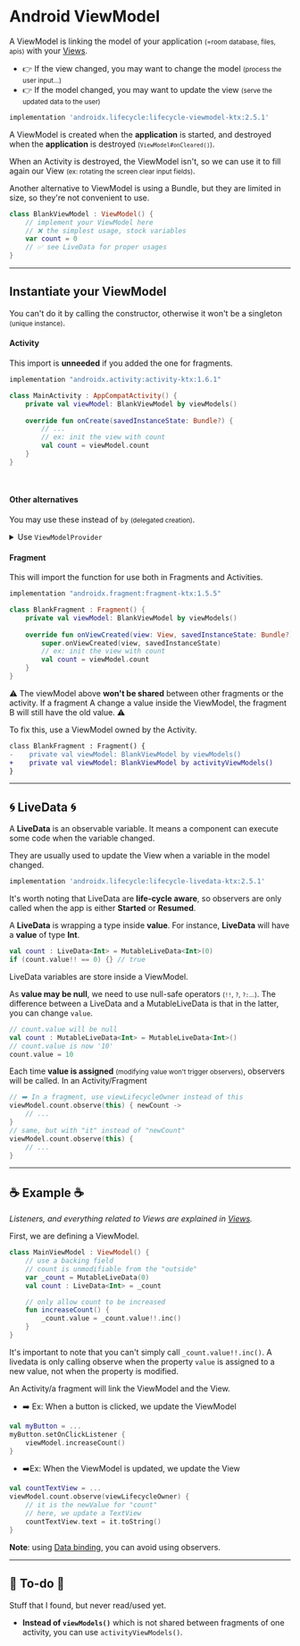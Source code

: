 # Android ViewModel

<div class="row row-cols-md-2"><div>

A ViewModel is linking the model of your application <small>(=room database, files, apis)</small> with your [Views](../views/index.md).

* 👉 If the view changed, you may want to change the model <small>(process the user input...)</small>
* 👉 If the model changed, you may want to update the view <small>(serve the updated data to the user)</small>

```gradle
implementation 'androidx.lifecycle:lifecycle-viewmodel-ktx:2.5.1'
```

A ViewModel is created when the **application** is started, and destroyed when the **application** is destroyed <small>(`ViewModel#onCleared()`)</small>.
</div><div>

When an Activity is destroyed, the ViewModel isn't, so we can use it to fill again our View <small>(ex: rotating the screen clear input fields)</small>.

Another alternative to ViewModel is using a Bundle, but they are limited in size, so they're not convenient to use.

```kotlin
class BlankViewModel : ViewModel() {
    // implement your ViewModel here
    // ❌ the simplest usage, stock variables
    var count = 0
    // ✅ see LiveData for proper usages
}
```
</div></div>

<hr class="sep-both">

## Instantiate your ViewModel

You can't do it by calling the constructor, otherwise it won't be a singleton <small>(unique instance)</small>.

<div class="row row-cols-md-2"><div>

#### Activity

This import is **unneeded** if you added the one for fragments.

```gradle
implementation "androidx.activity:activity-ktx:1.6.1"
```

```kotlin
class MainActivity : AppCompatActivity() {
    private val viewModel: BlankViewModel by viewModels()
    
    override fun onCreate(savedInstanceState: Bundle?) {
        // ...
        // ex: init the view with count
        val count = viewModel.count
    }
}
```

<br>

#### Other alternatives

You may use these instead of `by` <small>(delegated creation)</small>.

<details class="details-e">
<summary>Use <code>ViewModelProvider</code></summary>

```kotlin
class MainActivity : AppCompatActivity() {
    private lateinit var viewModel: BlankViewModel
    
    override fun onCreate(savedInstanceState: Bundle?) {
        // ...
        // init the view with count
        viewModel = ViewModelProvider(this)[BlankViewModel::class.java]
        val count = viewModel.count
    }   
}
```
</details>
</div><div>

#### Fragment

This will import the function for use both in Fragments and Activities.

```gradle
implementation "androidx.fragment:fragment-ktx:1.5.5"
```

```kotlin
class BlankFragment : Fragment() {
    private val viewModel: BlankViewModel by viewModels()
    
    override fun onViewCreated(view: View, savedInstanceState: Bundle?) {
        super.onViewCreated(view, savedInstanceState)
        // ex: init the view with count
        val count = viewModel.count
    }
}
```

⚠️ The viewModel above **won't be shared** between other fragments or the activity. If a fragment A change a value inside the ViewModel, the fragment B will still have the old value. ⚠️

To fix this, use a ViewModel owned by the Activity.


```diff
class BlankFragment : Fragment() {
-    private val viewModel: BlankViewModel by viewModels()
+    private val viewModel: BlankViewModel by activityViewModels()
}
```
</div></div>

<hr class="sep-both">

## 🌀 LiveData 🌀

<div class="row row-cols-md-2"><div>

A **LiveData** is an observable variable. It means a component can execute some code when the variable changed.

They are usually used to update the View when a variable in the model changed.

```gradle
implementation 'androidx.lifecycle:lifecycle-livedata-ktx:2.5.1'
```

It's worth noting that LiveData are **life-cycle aware**, so observers are only called when the app is either **Started** or **Resumed**.

A **LiveData** is wrapping a type inside **value**. For instance, **LiveData<Int>** will have a **value** of type **Int**.

```kotlin
val count : LiveData<Int> = MutableLiveData<Int>(0)
if (count.value!! == 0) {} // true
```

LiveData variables are store inside a ViewModel.
</div><div>

As **value may be null**, we need to use null-safe operators <small>(`!!`, `?`, `?:`...)</small>. The difference between a LiveData and a MutableLiveData is that in the latter, you can change `value`.

```kotlin
// count.value will be null
val count : MutableLiveData<Int> = MutableLiveData<Int>()
// count.value is now '10'
count.value = 10
```

Each time **value is assigned** <small>(modifying value won't trigger observers)</small>, observers will be called. In an Activity/Fragment

```kotlin
// ➡️ In a fragment, use viewLifecycleOwner instead of this
viewModel.count.observe(this) { newCount ->
    // ... 
}
// same, but with "it" instead of "newCount"
viewModel.count.observe(this) {
    // ...
}
```

</div></div>

<hr class="sep-both">

## ☕ Example ☕

*Listeners, and everything related to Views are explained in [Views](../views/index.md).*

<div class="row row-cols-md-2"><div>

First, we are defining a ViewModel.

```kotlin
class MainViewModel : ViewModel() {
    // use a backing field
    // count is unmodifiable from the "outside"
    var _count = MutableLiveData(0)
    val count : LiveData<Int> = _count

    // only allow count to be increased
    fun increaseCount() {
        _count.value = _count.value!!.inc()
    }
}
```

It's important to note that you can't simply call `_count.value!!.inc()`. A livedata is only calling observe when the property `value` is assigned to a new value, not when the property is modified.

</div><div>

An Activity/a fragment will link the ViewModel and the View.

* ➡️ Ex: When a button is clicked, we update the ViewModel

```kotlin
val myButton = ...
myButton.setOnClickListener {
    viewModel.increaseCount()
}
```

* ➡️Ex: When the ViewModel is updated, we update the View

```kotlin
val countTextView = ...
viewModel.count.observe(viewLifecycleOwner) {
    // it is the newValue for "count"
    // here, we update a TextView
    countTextView.text = it.toString()
}
```

**Note**: using [Data binding](../views/index.md), you can avoid using observers.
</div></div>

<hr class="sep-both">

## 👻 To-do 👻

Stuff that I found, but never read/used yet.

<div class="row row-cols-md-2"><div>

* **Instead of `viewModels()`** which is not shared between fragments of one activity, you can use `activityViewModels()`.
</div><div>


</div></div>